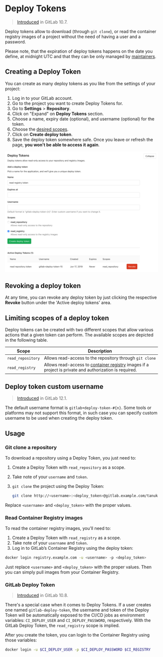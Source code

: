 # Deploy Tokens

> [Introduced][ce-17894] in GitLab 10.7.

Deploy tokens allow to download (through `git clone`), or read the container registry images of a project without the need of having a user and a password.

Please note, that the expiration of deploy tokens happens on the date you define,
at midnight UTC and that they can be only managed by [maintainers](../../permissions.md).

## Creating a Deploy Token

You can create as many deploy tokens as you like from the settings of your project:

1. Log in to your GitLab account.
1. Go to the project you want to create Deploy Tokens for.
1. Go to **Settings** > **Repository**.
1. Click on "Expand" on **Deploy Tokens** section.
1. Choose a name, expiry date (optional), and username (optional) for the token.
1. Choose the [desired scopes](#limiting-scopes-of-a-deploy-token).
1. Click on **Create deploy token**.
1. Save the deploy token somewhere safe. Once you leave or refresh
   the page, **you won't be able to access it again**.

![Personal access tokens page](img/deploy_tokens.png)

## Revoking a deploy token

At any time, you can revoke any deploy token by just clicking the
respective **Revoke** button under the 'Active deploy tokens' area.

## Limiting scopes of a deploy token

Deploy tokens can be created with two different scopes that allow various
actions that a given token can perform. The available scopes are depicted in
the following table.

| Scope | Description |
| ----- | ----------- |
| `read_repository` | Allows read-access to the repository through `git clone` |
| `read_registry` | Allows read-access to [container registry] images if a project is private and authorization is required. |

## Deploy token custom username

> [Introduced](https://gitlab.com/gitlab-org/gitlab-ce/merge_requests/29639) in GitLab 12.1.

The default username format is `gitlab+deploy-token-#{n}`. Some tools or platforms may not support this format,
in such case you can specify custom username to be used when creating the deploy token.

## Usage

### Git clone a repository

To download a repository using a Deploy Token, you just need to:

1. Create a Deploy Token with `read_repository` as a scope.
1. Take note of your `username` and `token`.
1. `git clone` the project using the Deploy Token:

    ```sh
    git clone http://<username>:<deploy_token>@gitlab.example.com/tanuki/awesome_project.git
    ```

Replace `<username>` and `<deploy_token>` with the proper values.

### Read Container Registry images

To read the container registry images, you'll need to:

1. Create a Deploy Token with `read_registry` as a scope.
1. Take note of your `username` and `token`.
1. Log in to GitLab’s Container Registry using the deploy token:

```sh
docker login registry.example.com -u <username> -p <deploy_token>
```

Just replace `<username>` and `<deploy_token>` with the proper values. Then you can simply
pull images from your Container Registry.

### GitLab Deploy Token

> [Introduced][ce-18414] in GitLab 10.8.

There's a special case when it comes to Deploy Tokens. If a user creates one
named `gitlab-deploy-token`, the username and token of the Deploy Token will be
automatically exposed to the CI/CD jobs as environment variables: `CI_DEPLOY_USER` and
`CI_DEPLOY_PASSWORD`, respectively. With the GitLab Deploy Token, the
`read_registry` scope is implied.

After you create the token, you can login to the Container Registry using
those variables:

```sh
docker login -u $CI_DEPLOY_USER -p $CI_DEPLOY_PASSWORD $CI_REGISTRY
```

[ce-17894]: https://gitlab.com/gitlab-org/gitlab-ce/merge_requests/17894
[ce-11845]: https://gitlab.com/gitlab-org/gitlab-ce/merge_requests/11845
[ce-18414]: https://gitlab.com/gitlab-org/gitlab-ce/merge_requests/18414
[container registry]: ../container_registry.md
